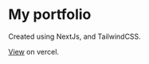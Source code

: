 # My portfolio
Created using NextJs, and TailwindCSS.

[View](https://sanilgupta.vercel.app/) on vercel.
